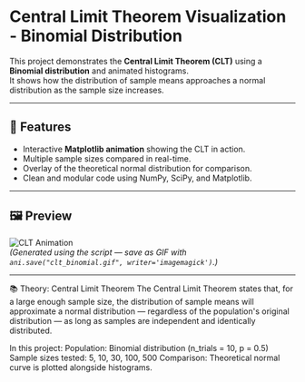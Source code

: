 # Central Limit Theorem Visualization - Binomial Distribution

This project demonstrates the **Central Limit Theorem (CLT)** using a **Binomial distribution** and animated histograms.  
It shows how the distribution of sample means approaches a normal distribution as the sample size increases.

---

## 📌 Features
- Interactive **Matplotlib animation** showing the CLT in action.
- Multiple sample sizes compared in real-time.
- Overlay of the theoretical normal distribution for comparison.
- Clean and modular code using NumPy, SciPy, and Matplotlib.

---

## 🖼 Preview
![CLT Animation](clt_binomial.gif)  
*(Generated using the script — save as GIF with `ani.save("clt_binomial.gif", writer='imagemagick')`.)*

---
📚 Theory: Central Limit Theorem
The Central Limit Theorem states that, for a large enough sample size, the distribution of sample means will approximate a normal distribution — regardless of the population's original distribution — as long as samples are independent and identically distributed.

In this project:
Population: Binomial distribution (n_trials = 10, p = 0.5)
Sample sizes tested: 5, 10, 30, 100, 500
Comparison: Theoretical normal curve is plotted alongside histograms.
